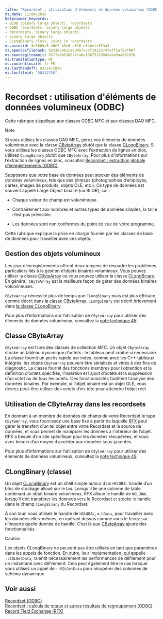 ```yaml
---
title: "Recordset : utilisation d'éléments de données volumineux (ODBC)"
ms.date: 11/04/2016
helpviewer_keywords:
- BLOB (binary large object), recordsets
- ODBC recordsets, binary large objects
- recordsets, binary large objects
- binary large objects
- CLongBinary class, using in recordsets
ms.assetid: 3e80b5a8-b6e7-43c6-a816-e54befc513a3
ms.openlocfilehash: b84365461ce6d45fccdf1922974feff5af93f99f
ms.sourcegitcommit: 857fa6b530224fa6c18675138043aba9aa0619fb
ms.translationtype: MT
ms.contentlocale: fr-FR
ms.lasthandoff: 03/24/2020
ms.locfileid: "80212756"
---
```

# <a name="recordset-working-with-large-data-items-odbc"></a>Recordset : utilisation d'éléments de données volumineux (ODBC)

Cette rubrique s’applique aux classes ODBC MFC et aux classes DAO MFC.

> [!NOTE]
>  Si vous utilisez les classes DAO MFC, gérez vos éléments de données volumineux avec la classe [CByteArray](../../mfc/reference/cbytearray-class.md) plutôt que la classe [CLongBinary](../../mfc/reference/clongbinary-class.md). Si vous utilisez les classes ODBC MFC avec l’extraction de lignes en bloc, utilisez `CLongBinary` plutôt que `CByteArray`. Pour plus d’informations sur l’extraction de lignes en bloc, consultez [Recordset : extraction globale d’enregistrements (ODBC)](../../data/odbc/recordset-fetching-records-in-bulk-odbc.md).

Supposons que votre base de données peut stocker des éléments de données volumineux, tels que des bitmaps (photographies d’employés, cartes, images de produits, objets OLE, etc.). Ce type de données est souvent appelé Large Object binaire (ou BLOB), car :

- Chaque valeur de champ est volumineuse.

- Contrairement aux nombres et autres types de données simples, la taille n’est pas prévisible.

- Les données sont non conformes du point de vue de votre programme.

Cette rubrique explique la prise en charge fournie par les classes de base de données pour travailler avec ces objets.

##  <a name="managing-large-objects"></a><a name="_core_managing_large_objects"></a>Gestion des objets volumineux

Les jeux d’enregistrements offrent deux moyens de résoudre les problèmes particuliers liés à la gestion d’objets binaires volumineux. Vous pouvez utiliser la classe [CByteArray](../../mfc/reference/cbytearray-class.md) ou vous pouvez utiliser la classe [CLongBinary](../../mfc/reference/clongbinary-class.md). En général, `CByteArray` est la meilleure façon de gérer des données binaires volumineuses.

`CByteArray` nécessite plus de temps que `CLongBinary` mais est plus efficace, comme décrit dans [la classe CByteArray](#_core_the_cbytearray_class). `CLongBinary` est décrit brièvement dans [la classe CLongBinary](#_core_the_clongbinary_class).

Pour plus d’informations sur l’utilisation de `CByteArray` pour utiliser des éléments de données volumineux, consultez la [note technique 45](../../mfc/tn045-mfc-database-support-for-long-varchar-varbinary.md).

##  <a name="cbytearray-class"></a><a name="_core_the_cbytearray_class"></a>Classe CByteArray

`CByteArray` est l’une des classes de collection MFC. Un objet `CByteArray` stocke un tableau dynamique d’octets : le tableau peut croître si nécessaire. La classe fournit un accès rapide par index, comme avec les C++ tableaux intégrés. les objets `CByteArray` peuvent être sérialisés et vidés à des fins de diagnostic. La classe fournit des fonctions membres pour l’obtention et la définition d’octets spécifiés, l’insertion et l’ajout d’octets et la suppression d’un octet ou de tous les octets. Ces fonctionnalités facilitent l’analyse des données binaires. Par exemple, si l’objet binaire est un objet OLE, vous devrez peut-être utiliser des octets d’en-tête pour atteindre l’objet réel.

##  <a name="using-cbytearray-in-recordsets"></a><a name="_core_using_cbytearray_in_recordsets"></a>Utilisation de CByteArray dans les recordsets

En donnant à un membre de données de champ de votre Recordset le type `CByteArray`, vous fournissez une base fixe à partir de laquelle [RFX](../../data/odbc/record-field-exchange-rfx.md) peut gérer le transfert d’un tel objet entre votre Recordset et la source de données, et vous permet de manipuler les données à l’intérieur de l’objet. RFX a besoin d’un site spécifique pour les données récupérées, et vous avez besoin d’un moyen d’accéder aux données sous-jacentes.

Pour plus d’informations sur l’utilisation de `CByteArray` pour utiliser des éléments de données volumineux, consultez la [note technique 45](../../mfc/tn045-mfc-database-support-for-long-varchar-varbinary.md).

##  <a name="clongbinary-class"></a><a name="_core_the_clongbinary_class"></a>CLongBinary (classe)

Un objet [CLongBinary](../../mfc/reference/clongbinary-class.md) est un shell simple autour d’un `HGLOBAL` handle d’un bloc de stockage alloué sur le tas. Lorsqu’il lie une colonne de table contenant un objet binaire volumineux, RFX alloue le handle de `HGLOBAL` lorsqu’il doit transférer les données vers le Recordset et stocke le handle dans le champ `CLongBinary` du Recordset.

À son tour, vous utilisez le handle de `HGLOBAL`, `m_hData`, pour travailler avec les données elles-mêmes, en opérant dessus comme vous le feriez sur n’importe quelle donnée de handle. C’est là que [CByteArray](../../mfc/reference/cbytearray-class.md) ajoute des fonctionnalités.

> [!CAUTION]
>  Les objets CLongBinary ne peuvent pas être utilisés en tant que paramètres dans les appels de fonction. En outre, leur implémentation, qui appelle `::SQLGetData`, ralentit nécessairement les performances de défilement pour un instantané avec défilement. Cela peut également être le cas lorsque vous utilisez un appel de `::SQLGetData` pour récupérer des colonnes de schéma dynamique.

## <a name="see-also"></a>Voir aussi

[Recordset (ODBC)](../../data/odbc/recordset-odbc.md)<br/>
[Recordset : calculs de totaux et autres résultats de regroupement (ODBC)](../../data/odbc/recordset-obtaining-sums-and-other-aggregate-results-odbc.md)<br/>
[Record Field Exchange (RFX)](../../data/odbc/record-field-exchange-rfx.md)
